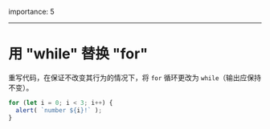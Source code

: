 importance: 5

---

# 用 "while" 替换 "for"

重写代码，在保证不改变其行为的情况下，将 `for` 循环更改为 `while`（输出应保持不变）。

```js run
for (let i = 0; i < 3; i++) {
  alert( `number ${i}!` );
}
```

